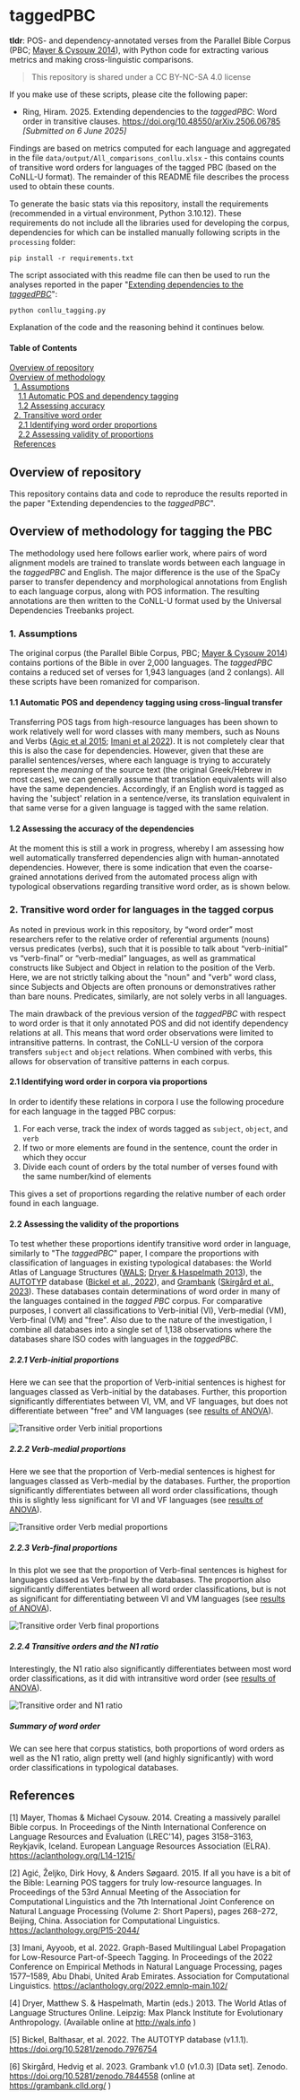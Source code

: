 # taggedPBC

**tldr**: POS- and dependency-annotated verses from the Parallel Bible Corpus (PBC; [Mayer & Cysouw 2014](#1)), with Python code for extracting various metrics and making cross-linguistic comparisons.

> This repository is shared under a CC BY-NC-SA 4.0 license

If you make use of these scripts, please cite the following paper:
- Ring, Hiram. 2025. Extending dependencies to the *taggedPBC*: Word order in transitive clauses. https://doi.org/10.48550/arXiv.2506.06785 *[Submitted on 6 June 2025]*

Findings are based on metrics computed for each language and aggregated in the file `data/output/All_comparisons_conllu.xlsx` - this contains counts of transitive word orders for languages of the tagged PBC (based on the CoNLL-U format). The remainder of this README file describes the process used to obtain these counts.

To generate the basic stats via this repository, install the requirements (recommended in a virtual environment, Python 3.10.12). These requirements do not include all the libraries used for developing the corpus, dependencies for which can be installed manually following scripts in the `processing` folder:

`pip install -r requirements.txt`

The script associated with this readme file can then be used to run the analyses reported in the paper "[Extending dependencies to the *taggedPBC*](https://doi.org/10.48550/arXiv.2506.06785)":

`python conllu_tagging.py`

Explanation of the code and the reasoning behind it continues below.

#### Table of Contents  
[Overview of repository](#overview)  
[Overview of methodology](#methodology)  
&nbsp;&nbsp;[1. Assumptions](#assumptions)  
&nbsp;&nbsp;&nbsp;&nbsp;[1.1 Automatic POS and dependency tagging](#auto-pos)  
&nbsp;&nbsp;&nbsp;&nbsp;[1.2 Assessing accuracy](#accuracy-pos)  
&nbsp;&nbsp;[2. Transitive word order](#id-word-order)  
&nbsp;&nbsp;&nbsp;&nbsp;[2.1 Identifying word order proportions](#word-order-in-corpora)  
&nbsp;&nbsp;&nbsp;&nbsp;[2.2 Assessing validity of proportions](#assessing-proportions)  
&nbsp;&nbsp;[References](#references)  



## Overview of repository <a name="overview"></a>

This repository contains data and code to reproduce the results reported in the paper "Extending dependencies to the *taggedPBC*".

## Overview of methodology for tagging the PBC <a name="methodology"></a>

The methodology used here follows earlier work, where pairs of word alignment models are trained to translate words between each language in the *taggedPBC* and English. The major difference is the use of the SpaCy parser to transfer dependency and morphological annotations from English to each language corpus, along with POS information. The resulting annotations are then written to the CoNLL-U format used by the Universal Dependencies Treebanks project.

### 1. Assumptions <a name="assumptions"></a>

The original corpus (the Parallel Bible Corpus, PBC; [Mayer & Cysouw 2014](#1)) contains portions of the Bible in over 2,000 languages. The *taggedPBC* contains a reduced set of verses for 1,943 languages (and 2 conlangs). All these scripts have been romanized for comparison.

#### 1.1 Automatic POS and dependency tagging using cross-lingual transfer <a name="auto-pos"></a>

Transferring POS tags from high-resource languages has been shown to work relatively well for word classes with many members, such as Nouns and Verbs ([Agic et al 2015](#2); [Imani et al 2022](#3)). It is not completely clear that this is also the case for dependencies. However, given that these are parallel sentences/verses, where each language is trying to accurately represent the *meaning* of the source text (the original Greek/Hebrew in most cases), we can generally assume that translation equivalents will also have the same dependencies. Accordingly, if an English word is tagged as having the 'subject' relation in a sentence/verse, its translation equivalent in that same verse for a given language is tagged with the same relation.

#### 1.2 Assessing the accuracy of the dependencies <a name="accuracy-pos"></a>

At the moment this is still a work in progress, whereby I am assessing how well automatically transferred dependencies align with human-annotated dependencies. However, there is some indication that even the coarse-grained annotations derived from the automated process align with typological observations regarding transitive word order, as is shown below.

### 2. Transitive word order for languages in the tagged corpus <a name="id-word-order"></a>

As noted in previous work in this repository, by “word order” most researchers refer to the relative order of referential arguments (nouns) versus predicates (verbs), such that it is possible to talk about “verb-initial” vs “verb-final” or “verb-medial” languages, as well as grammatical constructs like Subject and Object in relation to the position of the Verb. Here, we are not strictly talking about the "noun" and "verb" word class, since Subjects and Objects are often pronouns or demonstratives rather than bare nouns. Predicates, similarly, are not solely verbs in all languages.

The main drawback of the previous version of the *taggedPBC* with respect to word order is that it only annotated POS and did not identify dependency relations at all. This means that word order observations were limited to intransitive patterns. In contrast, the CoNLL-U version of the corpora transfers `subject` and `object` relations. When combined with verbs, this allows for observation of transitive patterns in each corpus.

#### 2.1 Identifying word order in corpora via proportions <a name="word-order-in-corpora"></a>

In order to identify these relations in corpora I use the following procedure for each language in the tagged PBC corpus:

1. For each verse, track the index of words tagged as `subject`, `object`, and `verb`
2. If two or more elements are found in the sentence, count the order in which they occur
3. Divide each count of orders by the total number of verses found with the same number/kind of elements

This gives a set of proportions regarding the relative number of each order found in each language.

#### 2.2 Assessing the validity of the proportions <a name="assessing-proportions"></a>

To test whether these proportions identify transitive word order in language, similarly to "The *taggedPBC*" paper, I compare the proportions with classification of languages in existing typological databases: the World Atlas of Language Structures ([WALS](https://wals.info/); [Dryer & Haspelmath 2013](#4)), the [AUTOTYP](https://github.com/autotyp/autotyp-data) database ([Bickel et al., 2022](#5)), and [Grambank](https://grambank.clld.org/) ([Skirgård et al., 2023](#6)). These databases contain determinations of word order in many of the languages contained in the *tagged PBC* corpus. For comparative purposes, I convert all classifications to Verb-initial (VI), Verb-medial (VM), Verb-final (VM) and "free". Also due to the nature of the investigation, I combine all databases into a single set of 1,138 observations where the databases share ISO codes with languages in the *taggedPBC*.

##### 2.2.1 Verb-initial proportions

Here we can see that the proportion of Verb-initial sentences is highest for languages classed as Verb-initial by the databases. Further, this proportion significantly differentiates between VI, VM, and VF languages, but does not differentiate between "free" and VM languages (see [results of ANOVA](data/output/plots_wdorder/Trans_order_VI_prop_posthoc.txt)).

![Transitive order Verb initial proportions](data/output/plots_wdorder/Trans_order_VI_prop.png)


##### 2.2.2 Verb-medial proportions

Here we see that the proportion of Verb-medial sentences is highest for languages classed as Verb-medial by the databases. Further, the proportion significantly differentiates between all word order classifications, though this is slightly less significant for VI and VF languages (see [results of ANOVA](data/output/plots_wdorder/Trans_order_VM_prop_posthoc.txt)).

![Transitive order Verb medial proportions](data/output/plots_wdorder/Trans_order_VM_prop.png)


##### 2.2.3 Verb-final proportions

In this plot we see that the proportion of Verb-final sentences is highest for languages classed as Verb-final by the databases. The proportion also significantly differentiates between all word order classifications, but is not as significant for differentiating between VI and VM languages (see [results of ANOVA](data/output/plots_wdorder/Trans_order_VF_prop_posthoc.txt)).

![Transitive order Verb final proportions](data/output/plots_wdorder/Trans_order_VF_prop.png)


##### 2.2.4 Transitive orders and the N1 ratio

Interestingly, the N1 ratio also significantly differentiates between most word order classifications, as it did with intransitive word order (see [results of ANOVA](data/output/plots_wdorder/Trans_order_N1_ratio_posthoc.txt)).

![Transitive order and N1 ratio](data/output/plots_wdorder/Trans_order_N1_ratio.png)


##### Summary of word order

We can see here that corpus statistics, both proportions of word orders as well as the N1 ratio, align pretty well (and highly significantly) with word order classifications in typological databases.


## References <a name="references"></a>

<a id="1">[1]</a>
Mayer, Thomas & Michael Cysouw. 2014. Creating a massively parallel Bible corpus. In Proceedings of the Ninth International Conference on Language Resources and Evaluation (LREC'14), pages 3158–3163, Reykjavik, Iceland. European Language Resources Association (ELRA). https://aclanthology.org/L14-1215/  

<a id="2">[2]</a>
Agić, Željko, Dirk Hovy, & Anders Søgaard. 2015. If all you have is a bit of the Bible: Learning POS taggers for truly low-resource languages. In Proceedings of the 53rd Annual Meeting of the Association for Computational Linguistics and the 7th International Joint Conference on Natural Language Processing (Volume 2: Short Papers), pages 268–272, Beijing, China. Association for Computational Linguistics. https://aclanthology.org/P15-2044/   

<a id="5">[3]</a>
Imani, Ayyoob, et al. 2022. Graph-Based Multilingual Label Propagation for Low-Resource Part-of-Speech Tagging. In Proceedings of the 2022 Conference on Empirical Methods in Natural Language Processing, pages 1577–1589, Abu Dhabi, United Arab Emirates. Association for Computational Linguistics. https://aclanthology.org/2022.emnlp-main.102/  

<a id="6">[4]</a>
Dryer, Matthew S. & Haspelmath, Martin (eds.) 2013.
The World Atlas of Language Structures Online.
Leipzig: Max Planck Institute for Evolutionary Anthropology.
(Available online at http://wals.info )  

<a id="7">[5]</a>
Bickel, Balthasar, et al. 2022. The AUTOTYP database (v1.1.1). https://doi.org/10.5281/zenodo.7976754  

<a id="8">[6]</a>
Skirgård, Hedvig et al. 2023. Grambank v1.0 (v1.0.3) [Data set]. Zenodo. https://doi.org/10.5281/zenodo.7844558 (online at https://grambank.clld.org/ )
